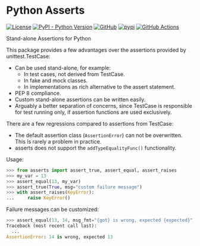# Python Asserts

[![License](https://img.shields.io/pypi/l/asserts.svg)](https://pypi.python.org/pypi/asserts/)
[![PyPI - Python Version](https://img.shields.io/pypi/pyversions/asserts)](https://pypi.python.org/pypi/asserts/)
[![GitHub](https://img.shields.io/github/release/srittau/python-asserts/all.svg)](https://github.com/srittau/python-asserts/releases/)
[![pypi](https://img.shields.io/pypi/v/asserts.svg)](https://pypi.python.org/pypi/asserts/)
[![GitHub Actions](https://img.shields.io/github/workflow/status/srittau/python-asserts/Test%20and%20lint)](https://github.com/srittau/python-asserts/actions/workflows/test-and-lint.yml)

Stand-alone Assertions for Python

This package provides a few advantages over the assertions provided by
unittest.TestCase:

- Can be used stand-alone, for example:
  - In test cases, not derived from TestCase.
  - In fake and mock classes.
  - In implementations as rich alternative to the assert statement.
- PEP 8 compliance.
- Custom stand-alone assertions can be written easily.
- Arguably a better separation of concerns, since TestCase is responsible
  for test running only, if assertion functions are used exclusively.

There are a few regressions compared to assertions from TestCase:

- The default assertion class (`AssertionError`) can not be overwritten. This
  is rarely a problem in practice.
- asserts does not support the `addTypeEqualityFunc()` functionality.

Usage:

```python
>>> from asserts import assert_true, assert_equal, assert_raises
>>> my_var = 13
>>> assert_equal(13, my_var)
>>> assert_true(True, msg="custom failure message")
>>> with assert_raises(KeyError):
...     raise KeyError()
```

Failure messages can be customized:

```python
>>> assert_equal(13, 14, msg_fmt="{got} is wrong, expected {expected}")
Traceback (most recent call last):
  ...
AssertionError: 14 is wrong, expected 13
```
